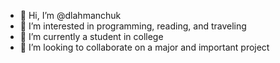 - 👋 Hi, I’m @dlahmanchuk
- 👀 I’m interested in programming, reading, and traveling
- 🌱 I’m currently a student in college
- 💞️ I’m looking to collaborate on a major and important project
